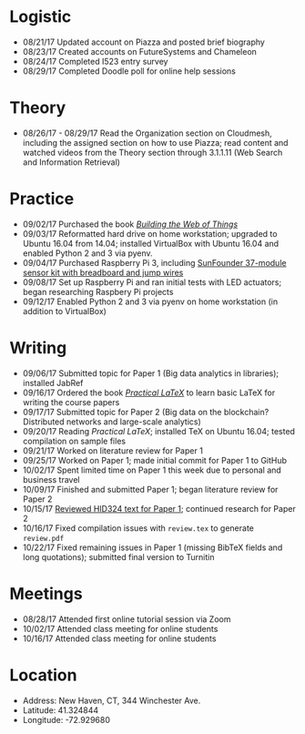 # Logistic

* 08/21/17 Updated account on Piazza and posted brief biography
* 08/23/17 Created accounts on FutureSystems and Chameleon
* 08/24/17 Completed I523 entry survey
* 08/29/17 Completed Doodle poll for online help sessions

# Theory

* 08/26/17 - 08/29/17 Read the Organization section on Cloudmesh, including the assigned section on how to use Piazza; read content and watched videos from the Theory section through 3.1.1.11 (Web Search and Information Retrieval)

# Practice

* 09/02/17 Purchased the book [_Building the Web of Things_](https://www.manning.com/books/building-the-web-of-things)
* 09/03/17 Reformatted hard drive on home workstation; upgraded to Ubuntu 16.04 from 14.04; installed VirtualBox with Ubuntu 16.04 and enabled Python 2 and 3 via pyenv.
* 09/04/17 Purchased Raspberry Pi 3, including [SunFounder 37-module sensor kit with breadboard and jump wires](https://www.amazon.com/gp/product/B014PF05ZA/)
* 09/08/17 Set up Raspberry Pi and ran initial tests with LED actuators; began researching Raspbery Pi projects
* 09/12/17 Enabled Python 2 and 3 via pyenv on home workstation (in addition to VirtualBox)

# Writing

* 09/06/17 Submitted topic for Paper 1 (Big data analytics in libraries); installed JabRef
* 09/16/17 Ordered the book [_Practical LaTeX_](https://www.amazon.com/gp/product/331906424X/) to learn basic LaTeX for writing the course papers
* 09/17/17 Submitted topic for Paper 2 (Big data on the blockchain? Distributed networks and large-scale analytics)
* 09/20/17 Reading _Practical LaTeX_; installed TeX on Ubuntu 16.04; tested compilation on sample files
* 09/21/17 Worked on literature review for Paper 1
* 09/25/17 Worked on Paper 1; made initial commit for Paper 1 to GitHub
* 10/02/17 Spent limited time on Paper 1 this week due to personal and business travel
* 10/09/17 Finished and submitted Paper 1; began literature review for Paper 2
* 10/15/17 [Reviewed HID324 text for Paper 1](https://piazza.com/class/j5wll7vzylg25j?cid=494); continued research for Paper 2
* 10/16/17 Fixed compilation issues with `review.tex` to generate `review.pdf`
* 10/22/17 Fixed remaining issues in Paper 1 (missing BibTeX fields and long quotations); submitted final version to Turnitin

# Meetings

* 08/28/17 Attended first online tutorial session via Zoom
* 10/02/17 Attended class meeting for online students
* 10/16/17 Attended class meeting for online students

# Location

* Address: New Haven, CT, 344 Winchester Ave.
* Latitude: 41.324844
* Longitude: -72.929680

